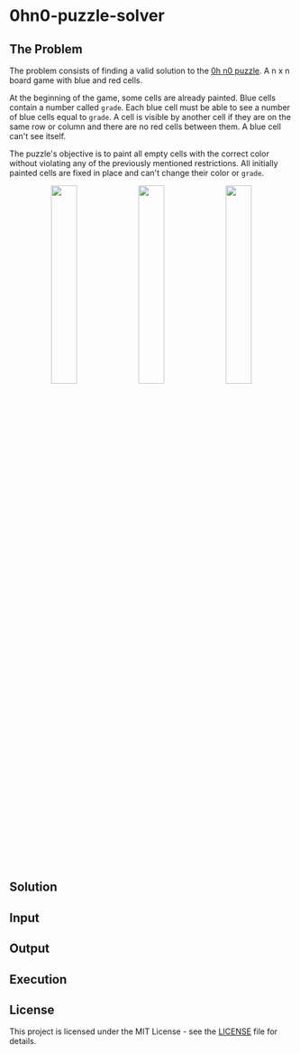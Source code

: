 # 0hn0-puzzle-solver

## The Problem

The problem consists of finding a valid solution to the [0h n0 puzzle](https://0hn0.com/). A n x n board game with blue and red cells.

At the beginning of the game, some cells are already painted. Blue cells contain a number called `grade`. Each blue cell must be able to see a number of blue cells equal to `grade`. A cell is visible by another cell if they are on the same row or column and there are no red cells between them. A blue cell can't see itself.

The puzzle's objective is to paint all empty cells with the correct color without violating any of the previously mentioned restrictions. All initially painted cells are fixed in place and can't change their color or `grade`.

<p align="center">
  <img width="30%" src=https://github.com/juansjimenez/hash-table-problem/blob/main/img/tree_example.PNG>
  <img width="30%" src=https://github.com/juansjimenez/hash-table-problem/blob/main/img/tree_example.PNG>
  <img width="30%" src=https://github.com/juansjimenez/hash-table-problem/blob/main/img/tree_example.PNG>
</p> </br>

## Solution

## Input

## Output

## Execution

## License

This project is licensed under the MIT License - see the [LICENSE](LICENSE) file for details.
